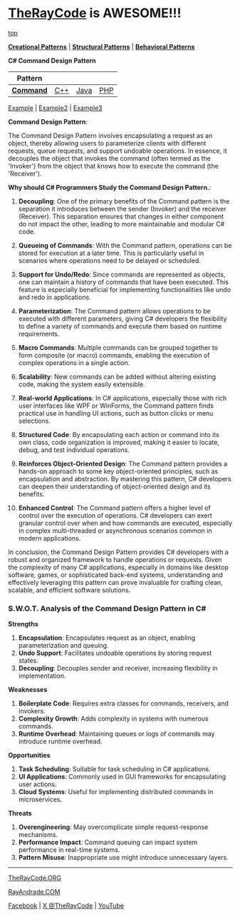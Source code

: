 # [TheRayCode](../../../README.md) is AWESOME!!!

[top](../README.md)

**[Creational Patterns](../../Creational/README.md)** | **[Structural Patterns](../../Structural/README.md)** | **[Behavioral Patterns](../README.md)**

**C# Command Design Pattern**

|Pattern|   |   |   |
|---|---|---|---|
| [**Command**](README.md) | [C++](../../../Csharp/Behavioral/Command/README.md) | [Java](../../../Java/Behavioral/Command/README.md) | [PHP](../../../PHP/Behavioral/Command/README.md) |

[Example](Example/README.md) | [Example2](Example2/README.md) | [Example3](Example3/README.md)

**Command Design Pattern**:

The Command Design Pattern involves encapsulating a request as an object, thereby allowing users to parameterize clients with different requests, queue requests, and support undoable operations. In essence, it decouples the object that invokes the command (often termed as the 'Invoker') from the object that knows how to execute the command (the 'Receiver').

**Why should C# Programmers Study the Command Design Pattern.**:

1. **Decoupling**: One of the primary benefits of the Command pattern is the separation it introduces between the sender (Invoker) and the receiver (Receiver). This separation ensures that changes in either component do not impact the other, leading to more maintainable and modular C# code.

2. **Queueing of Commands**: With the Command pattern, operations can be stored for execution at a later time. This is particularly useful in scenarios where operations need to be delayed or scheduled.

3. **Support for Undo/Redo**: Since commands are represented as objects, one can maintain a history of commands that have been executed. This feature is especially beneficial for implementing functionalities like undo and redo in applications.

4. **Parameterization**: The Command pattern allows operations to be executed with different parameters, giving C# developers the flexibility to define a variety of commands and execute them based on runtime requirements.

5. **Macro Commands**: Multiple commands can be grouped together to form composite (or macro) commands, enabling the execution of complex operations in a single action.

6. **Scalability**: New commands can be added without altering existing code, making the system easily extensible.

7. **Real-world Applications**: In C# applications, especially those with rich user interfaces like WPF or WinForms, the Command pattern finds practical use in handling UI actions, such as button clicks or menu selections.

8. **Structured Code**: By encapsulating each action or command into its own class, code organization is improved, making it easier to locate, debug, and test individual operations.

9. **Reinforces Object-Oriented Design**: The Command pattern provides a hands-on approach to some key object-oriented principles, such as encapsulation and abstraction. By mastering this pattern, C# developers can deepen their understanding of object-oriented design and its benefits.

10. **Enhanced Control**: The Command pattern offers a higher level of control over the execution of operations. C# developers can exert granular control over when and how commands are executed, especially in complex multi-threaded or asynchronous scenarios common in modern applications.

In conclusion, the Command Design Pattern provides C# developers with a robust and organized framework to handle operations or requests. Given the complexity of many C# applications, especially in domains like desktop software, games, or sophisticated back-end systems, understanding and effectively leveraging this pattern can prove invaluable for crafting clean, scalable, and efficient software solutions.

### **S.W.O.T. Analysis of the Command Design Pattern in C#**

**Strengths**  
1. **Encapsulation**: Encapsulates request as an object, enabling parameterization and queuing.  
2. **Undo Support**: Facilitates undoable operations by storing request states.  
3. **Decoupling**: Decouples sender and receiver, increasing flexibility in implementation.

**Weaknesses**  
1. **Boilerplate Code**: Requires extra classes for commands, receivers, and invokers.  
2. **Complexity Growth**: Adds complexity in systems with numerous commands.  
3. **Runtime Overhead**: Maintaining queues or logs of commands may introduce runtime overhead.

**Opportunities**  
1. **Task Scheduling**: Suitable for task scheduling in C# applications.  
2. **UI Applications**: Commonly used in GUI frameworks for encapsulating user actions.  
3. **Cloud Systems**: Useful for implementing distributed commands in microservices.

**Threats**  
1. **Overengineering**: May overcomplicate simple request-response mechanisms.  
2. **Performance Impact**: Command queuing can impact system performance in real-time systems.  
3. **Pattern Misuse**: Inappropriate use might introduce unnecessary layers.

---


[TheRayCode.ORG](https://www.TheRayCode.org)

[RayAndrade.COM](https://www.RayAndrade.com)

[Facebook](https://www.facebook.com/TheRayCode/) | [X @TheRayCode](https://www.x.com/TheRayCode/) | [YouTube](https://www.youtube.com/TheRayCode/)
